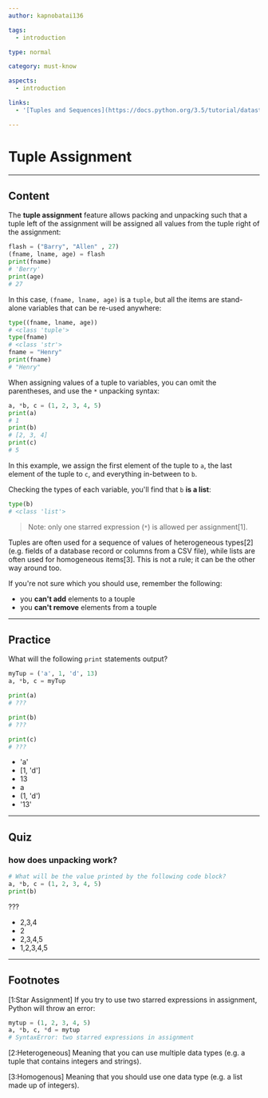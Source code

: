 ```yaml
---
author: kapnobatai136

tags:
  - introduction

type: normal

category: must-know

aspects:
  - introduction

links:
  - '[Tuples and Sequences](https://docs.python.org/3.5/tutorial/datastructures.html#tuples-and-sequences){website}'

---
```


# Tuple Assignment

---
## Content

The **tuple assignment** feature allows packing and unpacking such that a tuple left of the assignment will be assigned all values from the tuple right of the assignment:

```python
flash = ("Barry", "Allen" , 27)
(fname, lname, age) = flash
print(fname)
# 'Berry'
print(age)
# 27
```

In this case, `(fname, lname, age)` is a `tuple`, but all the items are stand-alone variables that can be re-used anywhere:

```py
type((fname, lname, age))
# <class 'tuple'>
type(fname)
# <class 'str'>
fname = "Henry"
print(fname)
# "Henry"
```

When assigning values of a tuple to variables, you can omit the parentheses, and use the `*` unpacking syntax:

```python
a, *b, c = (1, 2, 3, 4, 5)
print(a)
# 1
print(b)
# [2, 3, 4]
print(c)
# 5
```

In this example, we assign the first element of the tuple to `a`, the last element of the tuple to `c`, and everything in-between to `b`. 

Checking the types of each variable, you'll find that `b` **is a list**:

```py
type(b)
# <class 'list'>
```

> Note: only one starred expression (`*`) is allowed per assignment[1].

Tuples are often used for a sequence of values of heterogeneous types[2] (e.g. fields of a database record or columns from a CSV file), while lists are often used for homogeneous items[3]. This is not a rule; it can be the other way around too.

If you're not sure which you should use, remember the following:
- you **can't add** elements to a touple
- you **can't remove** elements from a touple

---
## Practice

What will the following `print` statements output?

```py
myTup = ('a', 1, 'd', 13)
a, *b, c = myTup

print(a)
# ???

print(b)
# ???

print(c)
# ???
```

* 'a'
* [1, 'd']
* 13
* a
* (1, 'd')
* '13'

---
## Quiz
### how does unpacking work?

```python
# What will be the value printed by the following code block?
a, *b, c = (1, 2, 3, 4, 5)
print(b)
```

 ???

* 2,3,4
* 2
* 2,3,4,5
* 1,2,3,4,5

---
## Footnotes

[1:Star Assignment]
If you try to use two starred expressions in assignment, Python will throw an error:
```py
mytup = (1, 2, 3, 4, 5)
a, *b, c, *d = mytup
# SyntaxError: two starred expressions in assignment
```

[2:Heterogeneous]
Meaning that you can use multiple data types (e.g. a tuple that contains integers and strings).

[3:Homogenous]
Meaning that you should use one data type (e.g. a list made up of integers).